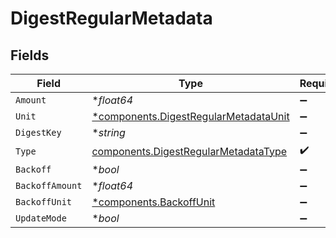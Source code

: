 # DigestRegularMetadata


## Fields

| Field                                                                                         | Type                                                                                          | Required                                                                                      | Description                                                                                   |
| --------------------------------------------------------------------------------------------- | --------------------------------------------------------------------------------------------- | --------------------------------------------------------------------------------------------- | --------------------------------------------------------------------------------------------- |
| `Amount`                                                                                      | **float64*                                                                                    | :heavy_minus_sign:                                                                            | N/A                                                                                           |
| `Unit`                                                                                        | [*components.DigestRegularMetadataUnit](../../models/components/digestregularmetadataunit.md) | :heavy_minus_sign:                                                                            | N/A                                                                                           |
| `DigestKey`                                                                                   | **string*                                                                                     | :heavy_minus_sign:                                                                            | N/A                                                                                           |
| `Type`                                                                                        | [components.DigestRegularMetadataType](../../models/components/digestregularmetadatatype.md)  | :heavy_check_mark:                                                                            | N/A                                                                                           |
| `Backoff`                                                                                     | **bool*                                                                                       | :heavy_minus_sign:                                                                            | N/A                                                                                           |
| `BackoffAmount`                                                                               | **float64*                                                                                    | :heavy_minus_sign:                                                                            | N/A                                                                                           |
| `BackoffUnit`                                                                                 | [*components.BackoffUnit](../../models/components/backoffunit.md)                             | :heavy_minus_sign:                                                                            | N/A                                                                                           |
| `UpdateMode`                                                                                  | **bool*                                                                                       | :heavy_minus_sign:                                                                            | N/A                                                                                           |
